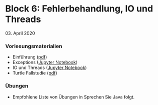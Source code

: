 # Block 6: Fehlerbehandlung, IO und Threads

 03\. April  2020

### Vorlesungsmaterialien

* Einführung ([pdf](Einfuehrung.pdf))
* Exceptions ([Jupyter Notebook](https://nbviewer.jupyter.org/github/unibas-marcelluethi/gyminf-programmieren/blob/master/notebooks/Exceptions.ipynb)) 
* IO und Threads ([Jupyter Notebook](https://nbviewer.jupyter.org/github/unibas-marcelluethi/gyminf-programmieren/blob/master/notebooks/IOandThreads.ipynb)) 
* Turtle Fallstudie ([pdf](Turtle.pdf)) 

### Übungen
* Empfohlene Liste von Übungen in Sprechen Sie Java folgt.
